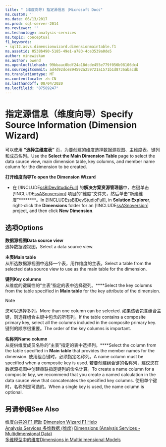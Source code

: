 ```yaml
---
title: " (维度向导) 指定源信息 |Microsoft Docs"
ms.custom: ''
ms.date: 06/13/2017
ms.prod: sql-server-2014
ms.reviewer: ''
ms.technology: analysis-services
ms.topic: conceptual
f1_keywords:
- sql12.asvs.dimensionwizard.dimensionmaintable.f1
ms.assetid: 0538b490-5185-49e1-a783-4ce3539a0de5
author: minewiskan
ms.author: owend
ms.openlocfilehash: 99bbaac0bdf24a18dcde455e779f056b98106dc4
ms.sourcegitcommit: ad4d92dce894592a259721a1571b1d8736abacdb
ms.translationtype: MT
ms.contentlocale: zh-CN
ms.lasthandoff: 08/04/2020
ms.locfileid: "87589247"
---
```

# <a name="specify-source-information-dimension-wizard"></a><span data-ttu-id="7fb9d-102">指定源信息（维度向导）</span><span class="sxs-lookup"><span data-stu-id="7fb9d-102">Specify Source Information (Dimension Wizard)</span></span>
  <span data-ttu-id="7fb9d-103">可以使用 **“选择主维度表”** 页，为要创建的维度选择数据源视图、主维度表、键列和成员名列。</span><span class="sxs-lookup"><span data-stu-id="7fb9d-103">Use the **Select the Main Dimension Table** page to select the data source view, main dimension table, key columns, and member name column for the dimension to be created.</span></span>  
  
 <span data-ttu-id="7fb9d-104">**打开维度向导**</span><span class="sxs-lookup"><span data-stu-id="7fb9d-104">**To open the Dimension Wizard**</span></span>  
  
-   <span data-ttu-id="7fb9d-105">在 [!INCLUDE[ssBIDevStudioFull](../includes/ssbidevstudiofull-md.md)] 的**解决方案资源管理器**中，右键单击 [!INCLUDE[ssASnoversion](../includes/ssasnoversion-md.md)] 项目的“维度”文件夹，然后单击“新建维度”\*\*\*\*\*\*\*\*。</span><span class="sxs-lookup"><span data-stu-id="7fb9d-105">In [!INCLUDE[ssBIDevStudioFull](../includes/ssbidevstudiofull-md.md)], in **Solution Explorer**, right-click the **Dimensions** folder for an [!INCLUDE[ssASnoversion](../includes/ssasnoversion-md.md)] project, and then click **New Dimension**.</span></span>  
  
## <a name="options"></a><span data-ttu-id="7fb9d-106">选项</span><span class="sxs-lookup"><span data-stu-id="7fb9d-106">Options</span></span>  
 <span data-ttu-id="7fb9d-107">**数据源视图**</span><span class="sxs-lookup"><span data-stu-id="7fb9d-107">**Data source view**</span></span>  
 <span data-ttu-id="7fb9d-108">选择数据源视图。</span><span class="sxs-lookup"><span data-stu-id="7fb9d-108">Select a data source view.</span></span>  
  
 <span data-ttu-id="7fb9d-109">**主表**</span><span class="sxs-lookup"><span data-stu-id="7fb9d-109">**Main table**</span></span>  
 <span data-ttu-id="7fb9d-110">从所选数据源视图中选择一个表，用作维度的主表。</span><span class="sxs-lookup"><span data-stu-id="7fb9d-110">Select a table from the selected data source view to use as the main table for the dimension.</span></span>  
  
 <span data-ttu-id="7fb9d-111">**键列**</span><span class="sxs-lookup"><span data-stu-id="7fb9d-111">**Key columns**</span></span>  
 <span data-ttu-id="7fb9d-112">从维度的键属性的“主表”指定的表中选择键列。\*\*\*\*</span><span class="sxs-lookup"><span data-stu-id="7fb9d-112">Select the key columns from the table specified in **Main table** for the key attribute of the dimension.</span></span>  
  
> [!NOTE]  
>  <span data-ttu-id="7fb9d-113">您可以选择多列。</span><span class="sxs-lookup"><span data-stu-id="7fb9d-113">More than one column can be selected.</span></span> <span data-ttu-id="7fb9d-114">如果该表包含组合主键，则选择组合主键中包含的所有列。</span><span class="sxs-lookup"><span data-stu-id="7fb9d-114">If the table contains a composite primary key, select all the columns included in the composite primary key.</span></span> <span data-ttu-id="7fb9d-115">键列的顺序很重要。</span><span class="sxs-lookup"><span data-stu-id="7fb9d-115">The order of the key columns is important.</span></span>  
  
 <span data-ttu-id="7fb9d-116">**名称列**</span><span class="sxs-lookup"><span data-stu-id="7fb9d-116">**Name column**</span></span>  
 <span data-ttu-id="7fb9d-117">从提供维度成员名称的“主表”指定的表中选择列。\*\*\*\*</span><span class="sxs-lookup"><span data-stu-id="7fb9d-117">Select the column from the table specified in **Main table** that provides the member names for the dimension.</span></span> <span data-ttu-id="7fb9d-118">使用组合键时，必须指定名称列。</span><span class="sxs-lookup"><span data-stu-id="7fb9d-118">A name column must be specified when a composite key is used.</span></span> <span data-ttu-id="7fb9d-119">若要创建组合键的名称列，建议您在数据源视图中创建串联指定键列的命名计算。</span><span class="sxs-lookup"><span data-stu-id="7fb9d-119">To create a name column for a composite key, we recommend that you create a named calculation in the data source view that concatenates the specified key columns.</span></span> <span data-ttu-id="7fb9d-120">使用单个键时，名称列是可选的。</span><span class="sxs-lookup"><span data-stu-id="7fb9d-120">When a single key is used, the name column is optional.</span></span>  
  
## <a name="see-also"></a><span data-ttu-id="7fb9d-121">另请参阅</span><span class="sxs-lookup"><span data-stu-id="7fb9d-121">See Also</span></span>  
 <span data-ttu-id="7fb9d-122">[维度向导的 F1 帮助](dimension-wizard-f1-help.md) </span><span class="sxs-lookup"><span data-stu-id="7fb9d-122">[Dimension Wizard F1 Help](dimension-wizard-f1-help.md) </span></span>  
 <span data-ttu-id="7fb9d-123">[Analysis Services 多维数据 &#40;维度&#41;](multidimensional-models-olap-logical-dimension-objects/dimensions-analysis-services-multidimensional-data.md) </span><span class="sxs-lookup"><span data-stu-id="7fb9d-123">[Dimensions &#40;Analysis Services - Multidimensional Data&#41;](multidimensional-models-olap-logical-dimension-objects/dimensions-analysis-services-multidimensional-data.md) </span></span>  
 [<span data-ttu-id="7fb9d-124">多维模型中的维度</span><span class="sxs-lookup"><span data-stu-id="7fb9d-124">Dimensions in Multidimensional Models</span></span>](multidimensional-models/dimensions-in-multidimensional-models.md)  
  
  

